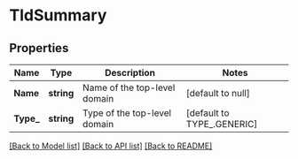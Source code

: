 # TldSummary

## Properties
Name | Type | Description | Notes
------------ | ------------- | ------------- | -------------
**Name** | **string** | Name of the top-level domain | [default to null]
**Type_** | **string** | Type of the top-level domain | [default to TYPE_.GENERIC]

[[Back to Model list]](../README.md#documentation-for-models) [[Back to API list]](../README.md#documentation-for-api-endpoints) [[Back to README]](../README.md)

